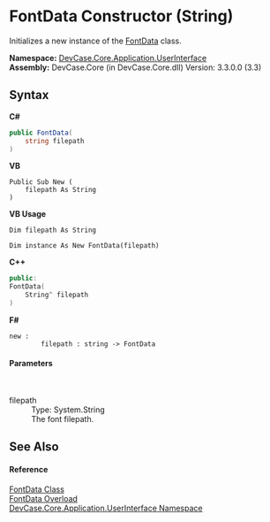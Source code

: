 # FontData Constructor (String)
 

Initializes a new instance of the <a href="T_DevCase_Core_Application_UserInterface_FontData">FontData</a> class.

**Namespace:**&nbsp;<a href="N_DevCase_Core_Application_UserInterface">DevCase.Core.Application.UserInterface</a><br />**Assembly:**&nbsp;DevCase.Core (in DevCase.Core.dll) Version: 3.3.0.0 (3.3)

## Syntax

**C#**<br />
``` C#
public FontData(
	string filepath
)
```

**VB**<br />
``` VB
Public Sub New ( 
	filepath As String
)
```

**VB Usage**<br />
``` VB Usage
Dim filepath As String

Dim instance As New FontData(filepath)
```

**C++**<br />
``` C++
public:
FontData(
	String^ filepath
)
```

**F#**<br />
``` F#
new : 
        filepath : string -> FontData
```


#### Parameters
&nbsp;<dl><dt>filepath</dt><dd>Type: System.String<br />The font filepath.</dd></dl>

## See Also


#### Reference
<a href="T_DevCase_Core_Application_UserInterface_FontData">FontData Class</a><br /><a href="Overload_DevCase_Core_Application_UserInterface_FontData__ctor">FontData Overload</a><br /><a href="N_DevCase_Core_Application_UserInterface">DevCase.Core.Application.UserInterface Namespace</a><br />